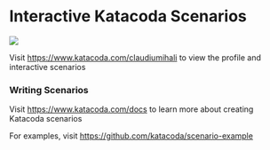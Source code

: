 # Interactive Katacoda Scenarios

[![](http://shields.katacoda.com/katacoda/claudiumihali/count.svg)](https://www.katacoda.com/claudiumihali "Get your profile on Katacoda.com")

Visit https://www.katacoda.com/claudiumihali to view the profile and interactive scenarios

### Writing Scenarios
Visit https://www.katacoda.com/docs to learn more about creating Katacoda scenarios

For examples, visit https://github.com/katacoda/scenario-example
